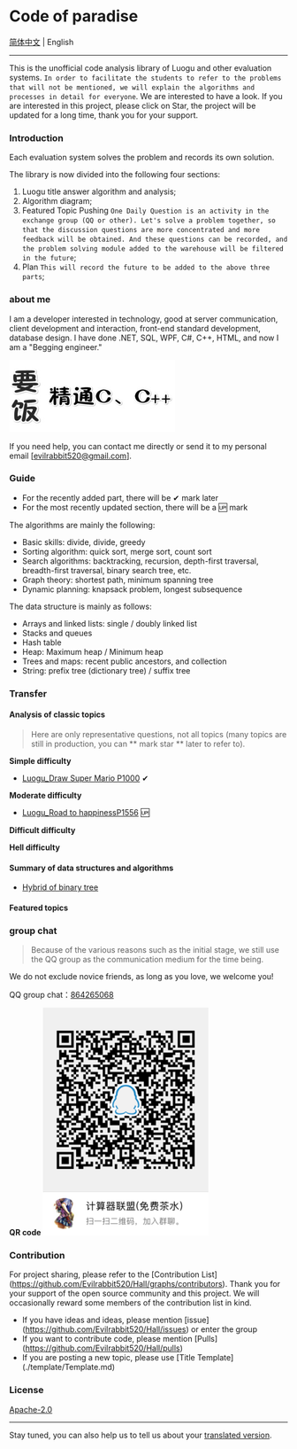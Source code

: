 # Code of paradise

[简体中文](./README.md) | English

---

This is the unofficial code analysis library of Luogu and other evaluation systems. `In order to facilitate the students to refer to the problems that will not be mentioned, we will explain the algorithms and processes in detail for everyone`. We are interested to have a look. If you are interested in this project, please click on Star, the project will be updated for a long time, thank you for your support.

### Introduction

Each evaluation system solves the problem and records its own solution.

The library is now divided into the following four sections:

1. Luogu title answer algorithm and analysis;
2. Algorithm diagram;
3. Featured Topic Pushing `One Daily Question is an activity in the exchange group (QQ or other). Let's solve a problem together, so that the discussion questions are more concentrated and more feedback will be obtained. And these questions can be recorded, and the problem solving module added to the warehouse will be filtered in the future`;
4. Plan `This will record the future to be added to the above three parts`;

### about me

I am a developer interested in technology, good at server communication, client development and interaction, front-end standard development, database design.
I have done .NET, SQL, WPF, C#, C++, HTML, and now I am a "Begging engineer."

![要饭精通CC++.jpg](./assets/要饭精通CC++.jpg)

If you need help, you can contact me directly or send it to my personal email [evilrabbit520@gmail.com].

### Guide

- For the recently added part, there will be ✔ mark later
- For the most recently updated section, there will be a 🆙 mark

The algorithms are mainly the following:

- Basic skills: divide, divide, greedy
- Sorting algorithm: quick sort, merge sort, count sort
- Search algorithms: backtracking, recursion, depth-first traversal, breadth-first traversal, binary search tree, etc.
- Graph theory: shortest path, minimum spanning tree
- Dynamic planning: knapsack problem, longest subsequence

The data structure is mainly as follows:

- Arrays and linked lists: single / doubly linked list
- Stacks and queues
- Hash table
- Heap: Maximum heap / Minimum heap
- Trees and maps: recent public ancestors, and collection
- String: prefix tree (dictionary tree) / suffix tree

### Transfer

#### Analysis of classic topics

> Here are only representative questions, not all topics (many topics are still in production, you can ** mark star ** later to refer to).

**Simple difficulty**

- [Luogu_Draw Super Mario P1000](./Analysis/simple/2019-08-23_绘制超级马里奥P1000.md) ✔

**Moderate difficulty**

- [Luogu_Road to happinessP1556](./Analysis/medium/2019-08-23_幸福之路P1556.md) 🆙

**Difficult difficulty**

**Hell difficulty**

#### Summary of data structures and algorithms

- [Hybrid of binary tree](./Analysis/DataStructureAndAlgorithm/二叉树的遍历.md)

#### Featured topics

### group chat

>Because of the various reasons such as the initial stage, we still use the QQ group as the communication medium for the time being.

We do not exclude novice friends, as long as you love, we welcome you!

QQ group chat：[864265068](https://jq.qq.com/?_wv=1027&k=5GIj36O)

**QR code**
![QRC.png](./assets/QRC.png)

### Contribution

For project sharing, please refer to the [Contribution List] (https://github.com/Evilrabbit520/Hall/graphs/contributors). Thank you for your support of the open source community and this project. We will occasionally reward some members of the contribution list in kind.

- If you have ideas and ideas, please mention [issue] (https://github.com/Evilrabbit520/Hall/issues) or enter the group
- If you want to contribute code, please mention [Pulls] (https://github.com/Evilrabbit520/Hall/pulls)
- If you are posting a new topic, please use [Title Template] (./template/Template.md)

### License

[Apache-2.0](./LICENSE.txt)

---

Stay tuned, you can also help us to tell us about your [translated version](https://github.com/Evilrabbit520/Luogu/pulls).

